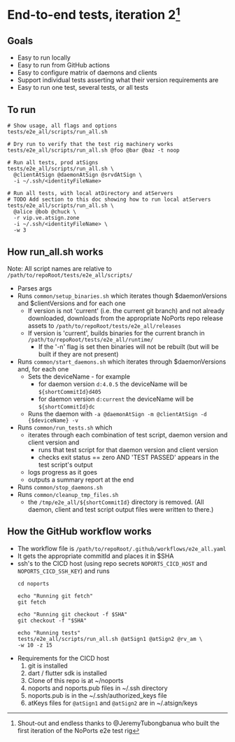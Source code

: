 # End-to-end tests, iteration 2[^1]

## Goals

- Easy to run locally
- Easy to run from GitHub actions
- Easy to configure matrix of daemons and clients
- Support individual tests asserting what their version requirements are
- Easy to run one test, several tests, or all tests

## To run

  ```
  # Show usage, all flags and options
  tests/e2e_all/scripts/run_all.sh

  # Dry run to verify that the test rig machinery works
  tests/e2e_all/scripts/run_all.sh @foo @bar @baz -t noop

  # Run all tests, prod atSigns
  tests/e2e_all/scripts/run_all.sh \
    @clientAtSign @daemonAtSign @srvdAtSign \
    -i ~/.ssh/<identityFileName>

  # Run all tests, with local atDirectory and atServers
  # TODO Add section to this doc showing how to run local atServers
  tests/e2e_all/scripts/run_all.sh \
    @alice @bob @chuck \
    -r vip.ve.atsign.zone
    -i ~/.ssh/<identityFileName> \
    -w 3
```

## How run_all.sh works

Note: All script names are relative to `/path/to/repoRoot/tests/e2e_all/scripts/`

- Parses args
- Runs `common/setup_binaries.sh` which iterates though $daemonVersions and
  $clientVersions and for each one
    - If version is not 'current' (i.e. the current git branch) and not already
      downloaded, downloads from the appropriate NoPorts repo release assets to
      `/path/to/repoRoot/tests/e2e_all/releases`
    - If version is 'current', builds binaries for the current branch in
      `/path/to/repoRoot/tests/e2e_all/runtime/`
        - If the '-n' flag is set then binaries will not be rebuilt (but will be
          built if they are not present)
- Runs `common/start_daemons.sh` which iterates through $daemonVersions and,
  for each one
    - Sets the deviceName - for example
        - for daemon version `d:4.0.5` the deviceName will
          be `${shortCommitId}d405`
        - for daemon version `d:current` the deviceName will
          be `${shortCommitId}dc`
    - Runs the daemon
      with `-a @daemonAtSign -m @clientAtSign -d {$deviceName} -v`
- Runs `common/run_tests.sh` which
    - iterates through each combination of test script, daemon version and
      client version and
        - runs that test script for that daemon version and client version
        - checks exit status == zero AND 'TEST PASSED' appears in the test
          script's
          output
    - logs progress as it goes
    - outputs a summary report at the end
- Runs `common/stop_daemons.sh`
- Runs `common/cleanup_tmp_files.sh`
    - the `/tmp/e2e_all/${shortCommitId}` directory is removed. (All daemon,
      client
      and test script output files were written to there.)

## How the GitHub workflow works

- The workflow file is `/path/to/repoRoot/.github/workflows/e2e_all.yaml`
- It gets the appropriate commitId and places it in $SHA
- ssh's to the CICD host (using repo secrets `NOPORTS_CICD_HOST` and
  `NOPORTS_CICD_SSH_KEY`) and runs
    ```
    cd noports

    echo "Running git fetch"
    git fetch

    echo "Running git checkout -f $SHA"
    git checkout -f "$SHA"

    echo "Running tests"
    tests/e2e_all/scripts/run_all.sh @atSign1 @atSign2 @rv_am \
    -w 10 -z 15
    ```
- Requirements for the CICD host
    1. git is installed
    2. dart / flutter sdk is installed
    3. Clone of this repo is at ~/noports
    4. noports and noports.pub files in ~/.ssh directory
    5. noports.pub is in the ~/.ssh/authorized_keys file
    6. atKeys files for `@atSign1` and `@atSign2` are in ~/.atsign/keys

[^1]: Shout-out and endless thanks to @JeremyTubongbanua who built the first
iteration of the NoPorts e2e test rig
